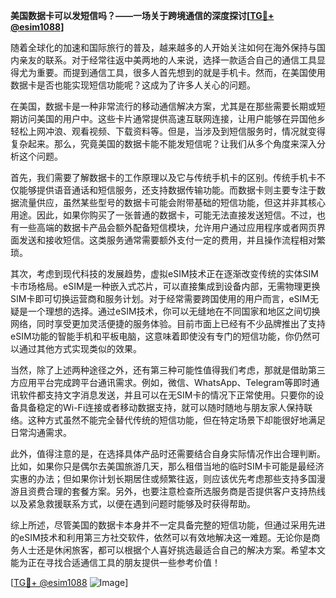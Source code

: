 **美国数据卡可以发短信吗？——一场关于跨境通信的深度探讨[[TG💪+ @esim1088](https://t.me/s/esim1088)]**

随着全球化的加速和国际旅行的普及，越来越多的人开始关注如何在海外保持与国内亲友的联系。对于经常往返中美两地的人来说，选择一款适合自己的通信工具显得尤为重要。而提到通信工具，很多人首先想到的就是手机卡。然而，在美国使用数据卡是否也能实现短信功能呢？这成为了许多人关心的问题。

在美国，数据卡是一种非常流行的移动通信解决方案，尤其是在那些需要长期或短期访问美国的用户中。这些卡片通常提供高速互联网连接，让用户能够在异国他乡轻松上网冲浪、观看视频、下载资料等。但是，当涉及到短信服务时，情况就变得复杂起来。那么，究竟美国的数据卡能不能发短信呢？让我们从多个角度来深入分析这个问题。

首先，我们需要了解数据卡的工作原理以及它与传统手机卡的区别。传统手机卡不仅能够提供语音通话和短信服务，还支持数据传输功能。而数据卡则主要专注于数据流量供应，虽然某些型号的数据卡可能会附带基础的短信功能，但这并非其核心用途。因此，如果你购买了一张普通的数据卡，可能无法直接发送短信。不过，也有一些高端的数据卡产品会额外配备短信模块，允许用户通过应用程序或者网页界面发送和接收短信。这类服务通常需要额外支付一定的费用，并且操作流程相对繁琐。

其次，考虑到现代科技的发展趋势，虚拟eSIM技术正在逐渐改变传统的实体SIM卡市场格局。eSIM是一种嵌入式芯片，可以直接集成到设备内部，无需物理更换SIM卡即可切换运营商和服务计划。对于经常需要跨国使用的用户而言，eSIM无疑是一个理想的选择。通过eSIM技术，你可以无缝地在不同国家和地区之间切换网络，同时享受更加灵活便捷的服务体验。目前市面上已经有不少品牌推出了支持eSIM功能的智能手机和平板电脑，这意味着即使没有专门的短信功能，你仍然可以通过其他方式实现类似的效果。

当然，除了上述两种途径之外，还有第三种可能性值得我们考虑，那就是借助第三方应用平台完成跨平台通讯需求。例如，微信、WhatsApp、Telegram等即时通讯软件都支持文字消息发送，并且可以在无SIM卡的情况下正常使用。只要你的设备具备稳定的Wi-Fi连接或者移动数据支持，就可以随时随地与朋友家人保持联络。这种方式虽然不能完全替代传统的短信功能，但在特定场景下却能很好地满足日常沟通需求。

此外，值得注意的是，在选择具体产品时还需要结合自身实际情况作出合理判断。比如，如果你只是偶尔去美国旅游几天，那么租借当地的临时SIM卡可能是最经济实惠的办法；但如果你计划长期居住或频繁往返，则应该优先考虑那些支持多国漫游且资费合理的套餐方案。另外，也要注意检查所选服务商是否提供客户支持热线以及紧急救援联系方式，以便在遇到问题时能够及时获得帮助。

综上所述，尽管美国的数据卡本身并不一定具备完整的短信功能，但通过采用先进的eSIM技术和利用第三方社交软件，依然可以有效地解决这一难题。无论你是商务人士还是休闲旅客，都可以根据个人喜好挑选最适合自己的解决方案。希望本文能为正在寻找合适通信工具的朋友提供一些参考价值！

[[TG💪+ @esim1088](https://t.me/s/esim1088) ![Image](https://i.postimg.cc/4NQfJmqS/Snipaste-2025-05-13-00-14-12.png)]